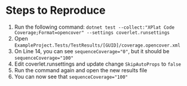 # Steps to Reproduce

1. Run the following command: `dotnet test --collect:"XPlat Code Coverage;Format=opencover" --settings coverlet.runsettings`
2. Open `ExampleProject.Tests/TestResults/[GUID]/coverage.opencover.xml`
3. On Line 14, you can see `sequenceCoverage="0"`, but it should be `sequenceCoverage="100"`
4. Edit coverlet.runsettings and update change `SkipAutoProps` to `false`
5. Run the command again and open the new results file
6. You can now see that `sequenceCoverage="100"`
